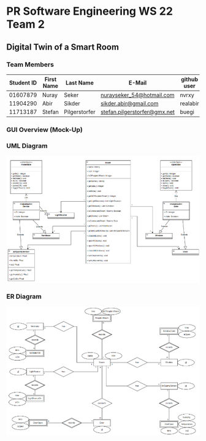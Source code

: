 # PR Software Engineering WS 22 Team 2

## Digital Twin of a Smart Room

### Team Members

| Student ID    | First Name  | Last Name      | E-Mail                       | github user |
|---------------|-------------|----------------|------------------------------|-------------|
| 01607879      | Nuray       | Seker          | nurayseker_54@hotmail.com    | nvrxy       |
| 11904290      | Abir        | Sikder         | sikder.abir@gmail.com        | realabir    |
| 11713187      | Stefan      | Pilgerstorfer  | stefan.pilgerstorfer@gmx.net | buegi       |

### GUI Overview (Mock-Up)

### UML Diagram
![UML Diagram](/documentation/diagrams/team_2_uml_diagram.png)

### ER Diagram
![ER Diagram](/documentation/diagrams/team_2_er_diagram.png)

